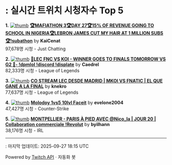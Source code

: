 # : 실시간 트위치 시청자수 Top 5

**1.** [![thumb](https://static-cdn.jtvnw.net/previews-ttv/live_user_kaicenat-320x180.jpg)](https://twitch.tv/KaiCenat)
**[🏆MAFIATHON 3🏆DAY 27🏆15% OF REVENUE GOING TO SCHOOL IN NIGERIA🏆LEBRON JAMES CUT MY HAIR AT 1 MILLION SUBS🏆!subathon](https://twitch.tv/KaiCenat)** by **KaiCenat**<br>97,678명 시청  - Just Chatting

**2.** [![thumb](https://static-cdn.jtvnw.net/previews-ttv/live_user_caedrel-320x180.jpg)](https://twitch.tv/Caedrel)
**[🔴LEC  FNC VS KOI - WINNER GOES TO FINALS TOMORROW VS G2 🔴-  !dpmlol !discord !displate](https://twitch.tv/Caedrel)** by **Caedrel**<br>82,333명 시청  - League of Legends

**3.** [![thumb](https://static-cdn.jtvnw.net/previews-ttv/live_user_knekro-320x180.jpg)](https://twitch.tv/knekro)
**[CO STREAM LEC DESDE MADRID | MKOI VS FNATIC | EL QUE GANE A LA FINAL](https://twitch.tv/knekro)** by **knekro**<br>77,637명 시청  - League of Legends

**4.** [![thumb](https://static-cdn.jtvnw.net/previews-ttv/live_user_evelone2004-320x180.jpg)](https://twitch.tv/evelone2004)
**[Molodoy 1vs5 10lvl Faceit](https://twitch.tv/evelone2004)** by **evelone2004**<br>47,427명 시청  - Counter-Strike

**5.** [![thumb](https://static-cdn.jtvnw.net/previews-ttv/live_user_byilhann-320x180.jpg)](https://twitch.tv/byilhann)
**[MONTPELLIER - PARIS À PIED AVEC @Nico_la | JOUR 20 | Collaboration commerciale !Revolut](https://twitch.tv/byilhann)** by **byilhann**<br>38,176명 시청  - IRL


---
: 마지막 업데이트: 2025-09-27 18:15 UTC

Powered by [Twitch API](https://dev.twitch.tv/docs/api/reference) · 자동화 봇